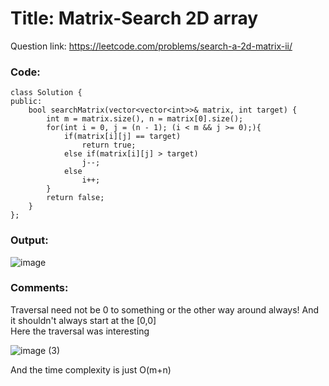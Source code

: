 # Title: Matrix-Search 2D array

Question link: https://leetcode.com/problems/search-a-2d-matrix-ii/

### Code:

```
class Solution {
public:
    bool searchMatrix(vector<vector<int>>& matrix, int target) {
        int m = matrix.size(), n = matrix[0].size();
        for(int i = 0, j = (n - 1); (i < m && j >= 0);){
            if(matrix[i][j] == target) 
                return true;
            else if(matrix[i][j] > target) 
                j--;
            else 
                i++;
        }
        return false; 
    }
};
```

### Output:
![image](https://user-images.githubusercontent.com/64562764/120238814-9d8d1680-c27a-11eb-9c7d-479d9408a9fb.png)

### Comments:
Traversal need not be 0 to something or the other way around always! And it shouldn't always start at the [0,0] <br/>Here the traversal was interesting 

![image (3)](https://user-images.githubusercontent.com/64562764/120239121-40459500-c27b-11eb-95aa-a336619e79fc.png)


And the time complexity is just O(m+n)
